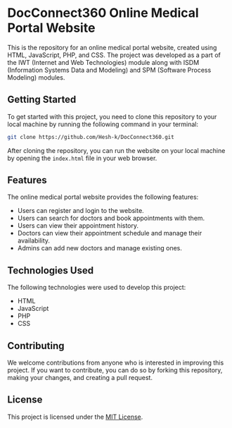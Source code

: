 # DocConnect360 Online Medical Portal Website

This is the repository for an online medical portal website, created using HTML, JavaScript, PHP, and CSS. The project was developed as a part of the IWT (Internet and Web Technologies) module along with ISDM (Information Systems Data and Modeling) and SPM (Software Process Modeling) modules.

## Getting Started

To get started with this project, you need to clone this repository to your local machine by running the following command in your terminal:


```sh
git clone https://github.com/Hesh-k/DocConnect360.git

```


After cloning the repository, you can run the website on your local machine by opening the `index.html` file in your web browser.

## Features

The online medical portal website provides the following features:

- Users can register and login to the website.
- Users can search for doctors and book appointments with them.
- Users can view their appointment history.
- Doctors can view their appointment schedule and manage their availability.
- Admins can add new doctors and manage existing ones.

## Technologies Used

The following technologies were used to develop this project:

- HTML
- JavaScript
- PHP
- CSS

## Contributing

We welcome contributions from anyone who is interested in improving this project. If you want to contribute, you can do so by forking this repository, making your changes, and creating a pull request.

## License

This project is licensed under the [MIT License](https://github.com/<your-username>/<repository-name>/blob/main/LICENSE).
